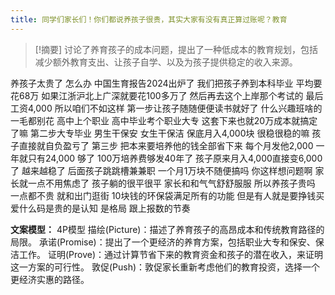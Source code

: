 ```yaml
---
title: 同学们家长们！你们都说养孩子很贵，其实大家有没有真正算过账呢？教育 
---
```

 > [!摘要]
讨论了养育孩子的成本问题，提出了一种低成本的教育规划，包括减少额外教育支出、让孩子自学、以及为孩子提供稳定的收入来源。

养孩子太贵了
怎么办
中国生育报告2024出炉了
我们把孩子养到本科毕业
平均要花68万
如果江浙沪北上广深就要花100多万了
然后再去这个上岸那个考试的
最后工资4,000
所以咱们不如这样
第一步让孩子随随便便读书就好了
什么兴趣班啥的一毛都别花
高中上个职业
高中毕业考个职业大专
这套下来也就20万成本就搞定了嘛
第二步大专毕业
男生干保安
女生干保洁
保底月入4,000块
很稳很稳的嘛
孩子直接就自负盈亏了
第三步
把本来要培养他的钱全部省下来
每个月发他2,000
一年就只有24,000
够了 100万培养费够发40年了
孩子原来月入4,000直接变6,000了
越来越稳了
后面孩子跳跳槽兼兼职
一个月1万块不随便搞吗
你这样想问题啊
家长就一点不用焦虑了
孩子躺的很平很平
家长和和气气舒舒服服
所以养孩子贵吗
一点都不贵
就和出门逛街
10块钱的环保袋满足所有的功能
但是有人就是要挣钱买
爱什么码是贵的是认知
是格局
跟上报数的节奏

**文案模型：**
4P模型
描绘(Picture)：描述了养育孩子的高昂成本和传统教育路径的局限。
承诺(Promise)：提出了一个更经济的养育方案，包括职业大专和保安、保洁工作。
证明(Prove)：通过计算节省下来的教育资金和孩子的潜在收入，来证明这一方案的可行性。
敦促(Push)：敦促家长重新考虑他们的教育投资，选择一个更经济实惠的路径。
